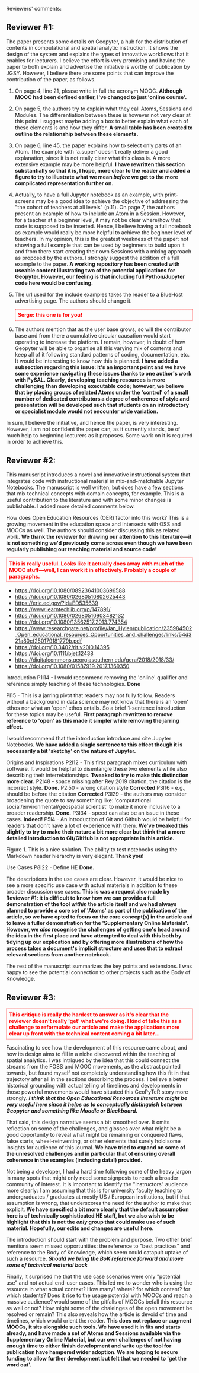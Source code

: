 Reviewers' comments:

## Reviewer #1: 

The paper presents some details on Geopyter, a hub for the distribution of contents in computational and spatial analytic instruction. It shows the design of the system and explains the types of innovative workflows that it enables for lecturers. I believe the effort is very promising and having the paper to both explain and advertise the initiative is worthy of publication by JGSY. However, I believe there are some points that can improve the contribution of the paper, as follows.

1. On page 4, line 21, please write in full the acronym MOOC. **Although MOOC had been defined earlier, I've changed to just 'online course'.**

2. On page 5, the authors try to explain what they call Atoms, Sessions and Modules. The differentiation between these is however not very clear at this point. I suggest maybe adding a box to better explain what each of these elements is and how they differ. **A small table has been created to outline the relationship between these elements.**

3. On page 6, line 45, the paper explains how to select only parts of an Atom. The example with 'a.super' doesn't really deliver a good explanation, since it is not really clear what this class is. A more extensive example may be more helpful. **I have rewritten this section substantially so that it is, I hope, more clear to the reader and added a figure to try to illustrate what we mean *before* we get to the more complicated representation further on.**

4. Actually, to have a full Jupyter notebook as an example, with print-screens may be a good idea to achieve the objective of addressing the "the cohort of teachers at all levels" (p.11). On page 7, the authors present an example of how to include an Atom in a Session. However, for a teacher at a beginner level, it may not be clear where/how that code is supposed to be inserted. Hence, I believe having a full notebook as example would really be more helpful to achieve the beginner level of teachers. In my opinion, this is the greatest weakness of the paper: not showing a full example that can be used by beginners to build upon it and from there start creating their own Sessions with a mixing approach as proposed by the authors. I strongly suggest the addition of a full example to the paper. **A working repository has been created with useable content illustrating two of the potential applications for Geopyter. However, our feeling is that including full Python/Jupyter code here would be confusing.**

5. The url used for the include examples takes the reader to a BlueHost advertising page. The authors should change it. 

   <div style="color:red;font-weight:bolder;border:dotted 1px red;padding:5pt;" />Serge: this one is for you!</div>

6. The authors mention that as the user base grows, so will the contributor base and from there a cumulative circular causation would start operating to increase the platform. I remain, however, in doubt of how Geopyter will be able to organise all this varying mix of contents and keep all of it following standard patterns of coding, documentation, etc. It would be interesting to know how this is planned. **I have added a subsection regarding this issue: it's an important point and we have some experience navigating these issues thanks to one author's work with PySAL. Clearly, developing teaching resources is more challenging than developing executable code; however, we believe that by placing groups of related Atoms under the 'control' of a small number of dedicated contributors a degree of coherence of style and presentation will be developed such that students on an introductory or specialist module would not encounter wide variation.**

In sum, I believe the initiative, and hence the paper, is very interesting. However, I am not confident the paper can, as it currently stands, be of much help to beginning lecturers as it proposes. Some work on it is required in order to achieve this.

## Reviewer #2: 

This manuscript introduces a novel and innovative instructional system that integrates code with instructional material in mix-and-matchable Jupyter Notebooks. The manuscript is well written, but does have a few sections that mix technical concepts with domain concepts, for example. This is a useful contribution to the literature and with some minor changes is publishable. I added more detailed comments below.

How does Open Education Resources (OER) factor into this work? This is a growing movement in the education space and intersects with OSS and MOOCs as well. The authors should consider discussing this as related work. **We thank the reviewer for drawing our attention to this literature—it is not something we'd previously come across even though we have been regularly publishing our teaching material and source code!**

<div style="padding:5pt;border:dotted 1px red;color:red;font-weight:bolder">This is really useful. Looks like it actually does away with much of the MOOC stuff—well, I can work it in effectively. Probably a couple of paragraphs.</div>

- https://doi.org/10.1080/08923641003696588
- https://doi.org/10.1080/02680510802625443
- https://eric.ed.gov/?id=ED535639
- https://www.learntechlib.org/p/147891/
- https://doi.org/10.1080/02680510903482132
- https://doi.org/10.1080/13562517.2013.774354
- https://www.researchgate.net/profile/Jan_Hylen/publication/235984502_Open_educational_resources_Opportunities_and_challenges/links/54d321a80cf250179181779b.pdf
- https://doi.org/10.3402/rlt.v20i0.14395
- https://doi.org/10.1111/bjet.12438
- https://digitalcommons.georgiasouthern.edu/gera/2018/2018/33/
- https://doi.org/10.1080/01587919.2017.1369350

Introduction
P1l14 - I would recommend removing the 'online' qualifier and reference simply teaching of these technologies. **Done**

Pl15 - This is a jarring pivot that readers may not fully follow. Readers without a background in data science may not know that there is an 'open' ethos nor what an 'open' ethos entails. So a brief 1-sentence introduction for these topics may be useful. **First paragraph rewritten to remove reference to 'open' as this made it simpler while removing the jarring effect.**

I would recommend that the introduction introduce and cite Jupyter Notebooks. **We have added a single sentence to this effect though it is necessarily a bit 'sketchy' on the nature of Jupyter.**

Origins and Inspirations
P2l12 - This first paragraph mixes curriculum with software. It would be helpful to disentangle these two elements while also describing their interrelationships. **Tweaked to try to make this distinction more clear.**
P2l48 - space missing after Rey 2019 citation, the citation is the incorrect style. **Done.**
P2l50 - wrong citation style  **Corrected**
P3l16 - e.g., should be before the citation **Corrected**
P3l29 - the authors may consider broadening the quote to say something like: 'computational social/environmental/geospatial scientist' to make it more inclusive to a broader readership.  **Done.**
P3l34 - speed can also be an issue in these cases. **Indeed!**
P5l4 - An introduction of Git and Github would be helpful for readers that don't have a lot of experience with them. **We've tweaked this slightly to try to make their nature a bit more clear but think that a more detailed introduction to Git/GitHub is not appropriate in this article.**

Figure 1. This is a nice solution. The ability to test notebooks using the Markdown header hierarchy is very elegant. **Thank you!**

Use Cases
P8l22 - Define HE **Done.**

The descriptions in the use cases are clear. However, it would be nice to see a more specific use case with actual materials in addition to these broader discussion use cases. **This is was a request also made by Reviewer #1: it is difficult to know how we can provide a full demonstration of the tool *within* the article itself and we had always planned to provide a core set of 'Atoms' as part of the publication of the article, so we have opted to focus on the core concept(s) in the article and to leave a fuller demonstration for the 'Supplementary Online Materials'. However, we *also* recognise the challenges of getting one's head around the idea in the first place and have attempted to deal with this both by tidying up our explication and by offering more illustrations of how the process takes a document's implicit structure and uses that to extract relevant sections from another notebook.**

The rest of the manuscript summarizes the key points and extensions. I was happy to see the potential connection to other projects such as the Body of Knowledge.

## Reviewer #3: 

<div style="padding:5pt;border:dotted 1px red;color:red;font-weight:bolder">This critique is really the hardest to answer as it's clear that the reviewer doesn't really 'get' what we're doing. I kind of take this as a challenge to reformulate our article and make the applications more clear up front with the technical content coming a bit later...</div>

Fascinating to see how the development of this resource came about, and how its design aims to fill in a niche discovered within the teaching of spatial analytics. I was intrigued by the idea that this could connect the streams from the FOSS and MOOC movements, as the abstract pointed towards, but found myself not completely understanding how this fit in that trajectory after all in the sections describing the process. I believe a better historical grounding with actual telling of timelines and developments in those powerful movements would have situated this GeoPyTeR story more strongly. ***I think that the Open Educational Resources literature might be very useful here since it helps us to conceptually distinguish between Geopyter and something like Moodle or Blackboard.***

That said, this design narrative seems a bit smoothed over. It omits reflection on some of the challenges, and glosses over what might be a good opportunity to reveal what might be remaining or conquered flaws, false starts, wheel-reinventing, or other elements that surely hold some insights for audience of this journal. **We have tried to expand on some of the unresolved challenges and in particular that of ensuring overall coherence in the examples (including data!) provided.**

Not being a developer, I had a hard time following some of the heavy jargon in many spots that might only need some signposts to reach a broader community of interest. It is important to identify the "instructors" audience more clearly: I am assuming that this is for university faculty teaching to undergraduates / graduates at mostly US / European institutions, but if that assumption is wrong, that underscores the need for the author to make that explicit. **We have specified a bit more clearly that the default assumption here is of technically sophisticated HE staff, but we also wish to be highlight that this is not the *only* group that could make use of such material. Hopefully, our edits and changes are useful here.**

The introduction should start with the problem and purpose. Two other brief mentions seem missed opportunities: the reference to "best practices" and reference to the Body of Knowledge, which seem could catapult uptake of such a resource. ***Should we bring the BoK reference forward and move some of technical material back***

Finally, it surprised me that the use case scenarios were only "potential use" and not actual end-user cases. This led me to wonder who is using the resource in what actual context? How many? where? for which content? for which students? Does it rise to the usage potential with MOOCs and reach a massive audience? would some of the pitfalls of MOOCs befall this resource as well or not? How might some of the chalelnges of the open movement be resolved or remain? This also reveals how the article is devoid of time and timelines, which would orient the reader. **This does not replace or augment MOOCs, it sits alongside such tools. We have used it in fits and starts already, and have made a set of Atoms and Sessions available via the Supplementary Online Material, but our own challenges of not having enough time to either finish development and write up the tool for publication have hampered wider adoption. We are hoping to secure funding to allow further development but felt that we needed to 'get the word out'.**